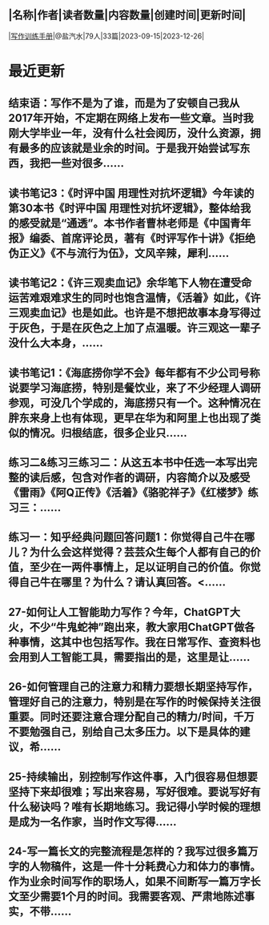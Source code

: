 |名称|作者|读者数量|内容数量|创建时间|更新时间|
---
|[写作训练手册](https://xiaobot.net/p/refuse996?refer=0b133df9-27dc-423b-8101-639049001c13)|@盐汽水|79人|33篇|2023-09-15|2023-12-26|

# 最近更新
## 结束语：写作不是为了谁，而是为了安顿自己我从2017年开始，不定期在网络上发布一些文章。当时我刚大学毕业一年，没有什么社会阅历，没什么资源，拥有最多的应该就是业余的时间。于是我开始尝试写东西，我把一些对很多......
## 读书笔记3：《时评中国 用理性对抗坏逻辑》今年读的第30本书《时评中国 用理性对抗坏逻辑》，整体给我的感受就是“通透”。本书作者曹林老师是《中国青年报》编委、首席评论员，著有《时评写作十讲》《拒绝伪正义》《不与流行为伍》，文风辛辣，犀利......
## 读书笔记2：《许三观卖血记》余华笔下人物在遭受命运苦难艰难求生的同时也饱含温情，《活着》如此，《许三观卖血记》也是如此。也许是不想把故事本身写得过于灰色，于是在灰色之上加了点温暖。许三观这一辈子没什么大本身，......
## 读书笔记1：《海底捞你学不会》每年都有不少公司号称说要学习海底捞，特别是餐饮业，来了不少经理人调研参观，可没几个学成的，海底捞只有一个。这种情况在胖东来身上也有体现，更早在华为和阿里上也出现了类似的情况。归根结底，很多企业只......
## 练习二&练习三练习二：从这五本书中任选一本写出完整的读后感，包含对作者的调研，内容简介以及感受《雷雨》《阿Q正传》《活着》《骆驼祥子》《红楼梦》练习三：......
## 练习一：知乎经典问题回答问题1：你觉得自己牛在哪儿？为什么会这样觉得？芸芸众生每个人都有自己的价值，至少在一两件事情上，足以证明自己的价值。你觉得自己牛在哪里？为什么？请认真回答。<......
## 27-如何让人工智能助力写作？今年，ChatGPT大火，不少“牛鬼蛇神”跑出来，教大家用ChatGPT做各种事情，这其中也包括写作。我在日常写作、查资料也会用到人工智能工具，需要指出的是，这里是让......
## 26-如何管理自己的注意力和精力要想长期坚持写作，管理好自己的注意力，特别是在写作的时候保持关注很重要。同时还要注意合理分配自己的精力/时间，千万不要勉强自己，别给自己太多压力。以下是具体的建议，希......
## 25-持续输出，别控制写作这件事，入门很容易但想要坚持下来却很难；写出来容易，写好很难。要说写好有什么秘诀吗？唯有长期地练习。我记得小学时候的理想是成为一名作家，当时作文写得......
## 24-写一篇长文的完整流程是怎样的？我写过很多篇万字的人物稿件，这是一件十分耗费心力和体力的事情。作为业余时间写作的职场人，如果不间断写一篇万字长文至少需要1个月的时间。我需要客观、严肃地陈述事实，不带......

